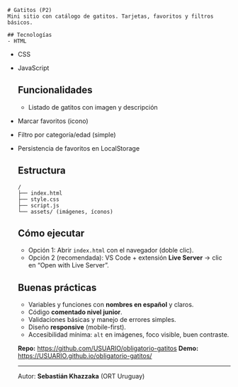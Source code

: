    # Gatitos (P2)
    Mini sitio con catálogo de gatitos. Tarjetas, favoritos y filtros básicos.

    ## Tecnologías
    - HTML
- CSS
- JavaScript

    ## Funcionalidades
    - Listado de gatitos con imagen y descripción
- Marcar favoritos (icono)
- Filtro por categoría/edad (simple)
- Persistencia de favoritos en LocalStorage

    ## Estructura
    ```
    /
    ├── index.html
    ├── style.css
    ├── script.js
    └── assets/ (imágenes, íconos)
    ```

    ## Cómo ejecutar
    - Opción 1: Abrir `index.html` con el navegador (doble clic).
    - Opción 2 (recomendada): VS Code + extensión **Live Server** → clic en “Open with Live Server”.

    ## Buenas prácticas
    - Variables y funciones con **nombres en español** y claros.
    - Código **comentado nivel junior**.
    - Validaciones básicas y manejo de errores simples.
    - Diseño **responsive** (mobile-first).
    - Accesibilidad mínima: `alt` en imágenes, foco visible, buen contraste.

    **Repo:** https://github.com/USUARIO/obligatorio-gatitos
**Demo:** https://USUARIO.github.io/obligatorio-gatitos/

    ---
    Autor: **Sebastián Khazzaka** (ORT Uruguay)  